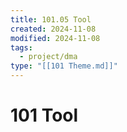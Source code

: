 ```yaml
---
title: 101.05 Tool
created: 2024-11-08
modified: 2024-11-08
tags:
  - project/dma
type: "[[101 Theme.md]]"
---
```

# 101 Tool
